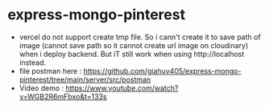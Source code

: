 # express-mongo-pinterest
- vercel do not support create tmp file. So i cann't create it to save path of image (cannot save path so it cannot create url image on cloudinary) when i deploy backend. But iT still work when using http://localhost instead.
- file postman here : https://github.com/giahuy405/express-mongo-pinterest/tree/main/server/src/postman
- Video demo : https://www.youtube.com/watch?v=WGB2R6mFbxo&t=133s

